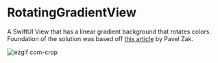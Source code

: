 # RotatingGradientView
A SwiftUI View that has a linear gradient background that rotates colors. Foundation of the solution was based off [this article](https://nerdyak.tech/development/2019/09/30/animating-gradients-swiftui.html) by Pavel Zak.

![ezgif com-crop](https://user-images.githubusercontent.com/62227542/112009733-09c20000-8afd-11eb-940e-aaa228c64a28.gif)


